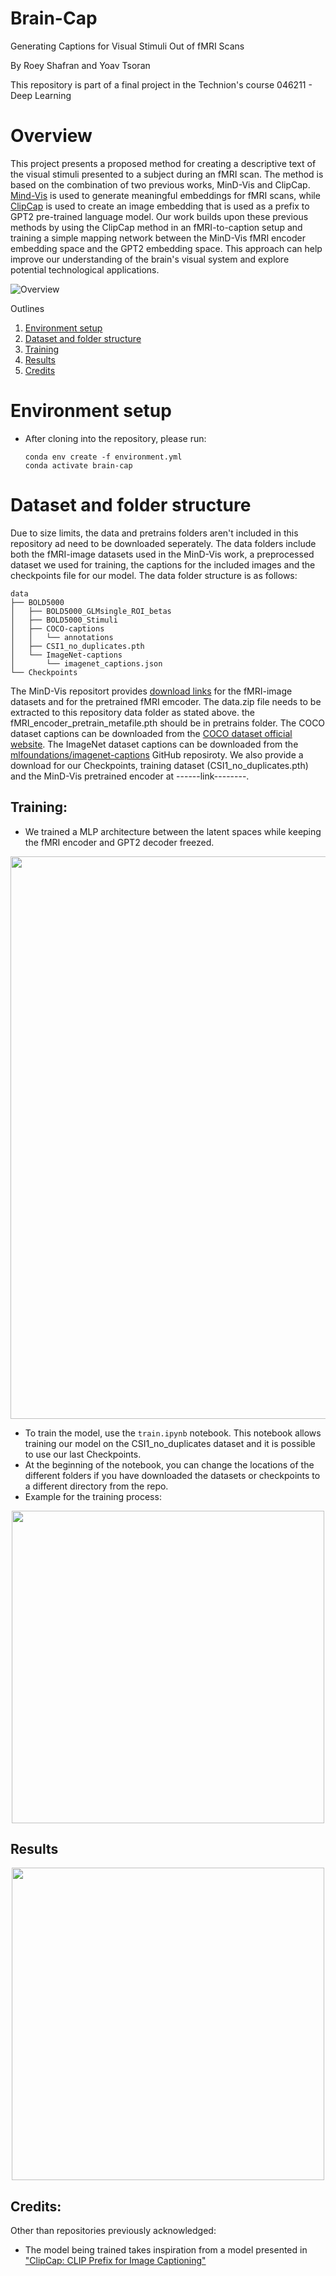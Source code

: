 # Brain-Cap
Generating Captions for Visual Stimuli Out of fMRI Scans

By Roey Shafran and Yoav Tsoran

This repository is part of a final project in the Technion's course 046211 - Deep Learning

# Overview
This project presents a proposed method for creating a descriptive text of the visual stimuli presented to a subject during an fMRI scan. The method is based on the combination of two previous works, MinD-Vis and ClipCap. [Mind-Vis](https://github.com/zjc062/mind-vis) is used to generate meaningful embeddings for fMRI scans, while [ClipCap](https://github.com/rmokady/CLIP_prefix_caption) is used to create an image embedding that is used as a prefix to GPT2 pre-trained language model. Our work builds upon these previous methods by using the ClipCap method in an fMRI-to-caption setup and training a simple mapping network between the MinD-Vis fMRI encoder embedding space and the GPT2 embedding space. This approach can help improve our understanding of the brain's visual system and explore potential technological applications.



![Overview](https://user-images.githubusercontent.com/121654746/215019036-d76a7851-c6f3-480c-ac81-8c0b1065c358.png)


Outlines
  1. [Environment setup](#environment-setup)
  2. [Dataset and folder structure](#dataset-and-folder-structure)
  3. [Training](#training)
  4. [Results](#results)
  6. [Credits](#credits)

# Environment setup
 - After cloning into the repository, please run:
    
    ```
    conda env create -f environment.yml
    conda activate brain-cap
    ```
# Dataset and folder structure
Due to size limits, the data and pretrains folders aren't included in this repository ad need to be downloaded seperately.
The data folders include both the fMRI-image datasets used in the MinD-Vis work, a preprocessed dataset we used for training, the captions for the included images and the checkpoints file for our model.
The data folder structure is as follows:
```
data
├── BOLD5000
│   ├── BOLD5000_GLMsingle_ROI_betas
│   ├── BOLD5000_Stimuli
│   ├── COCO-captions
│   │   └── annotations
│   ├── CSI1_no_duplicates.pth
│   └── ImageNet-captions
│       └── imagenet_captions.json
└── Checkpoints
```

The MinD-Vis repositort provides [download links](https://figshare.com/s/94cd778e6afafb00946e) for the fMRI-image datasets and for the pretrained fMRI emcoder. The data.zip file needs to be extracted to this repository data folder as stated above. the fMRI_encoder_pretrain_metafile.pth should be in pretrains folder.
The COCO dataset captions can be downloaded from the [COCO dataset official website](http://images.cocodataset.org/annotations/annotations_trainval2014.zip).
The ImageNet dataset captions can be downloaded from the [mlfoundations/imagenet-captions](https://github.com/mlfoundations/imagenet-captions) GitHub reposiroty.
We also provide a download for our Checkpoints, training dataset (CSI1_no_duplicates.pth) and the MinD-Vis pretrained encoder at ------link--------.

## Training:
- We trained a MLP architecture between the latent spaces while keeping the fMRI encoder and GPT2 decoder freezed.
<p align="center">
  <img src="https://user-images.githubusercontent.com/121654746/215045975-7796091e-0e61-4576-a41b-ac6f0f3a7e5f.png" width="900">
</p>

- To train the model, use the ```train.ipynb``` notebook. This notebook allows training our model on the CSI1_no_duplicates dataset and it is possible to use our last Checkpoints. 
- At the beginning of the notebook, you can change the locations of the different folders if you have downloaded the datasets or checkpoints to a different directory from the repo.
- Example for the training process:
<p align="center">
  <img src="https://user-images.githubusercontent.com/121654746/215046105-34fb4a45-aa9e-43bd-84d5-eda8c37639de.png" width="500">
</p>


## Results
<p align="center">
  <img src="https://user-images.githubusercontent.com/121654746/215047584-731b1364-7aa1-48bc-ae7e-f3b881aa72ca.png" width="500">
</p>


## Credits:
Other than repositories previously acknowledged:
 - The model being trained takes inspiration from a model presented in ["ClipCap: CLIP Prefix for Image Captioning"](https://github.com/rmokady/CLIP_prefix_caption)